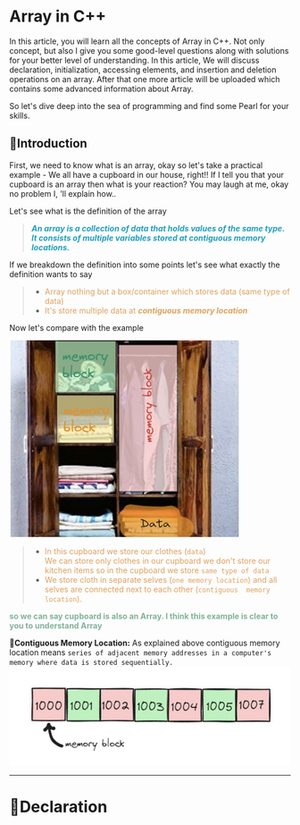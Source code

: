 # Array in C++

In this article, you will learn all the concepts of Array in C++.
Not only concept, but also I give you some good-level questions along with solutions for your better level of understanding.
In this article, We will discuss declaration, initialization, accessing elements, and insertion and deletion operations on an array. After that one more article will be uploaded which contains some advanced information about Array.

So let's dive deep into the sea of programming and find some Pearl for your skills.

## 📒Introduction

First, we need to know what is an array, okay so let's take a practical example - 
We all have a cupboard in our house, right!!
If I tell you that your cupboard is an array then what is your reaction? You may laugh at me, okay no problem I, 'll explain how..

Let's see what is the definition of the array


> <b> <em> <span style="color:#219ebc;"> An array is a collection of data that holds values of the same type. It consists of multiple variables stored at contiguous memory locations. </span> </em> </b>



If we breakdown the definition into some points let's see what exactly the definition wants to say


> - <span style="color:#dda15e"> Array nothing but a box/container which stores data  (same type of data) 
> - <span style="color:#dda15e"> It's store multiple data at <b><em>contiguous memory location</b></em> </span>

Now let's compare with the example 
<br>

![Array-example-1](./assets/example1.jpg)

> - <span style="color:#dda15e"> In this cupboard we store our clothes (`data`) <br> We can store only clothes in our cupboard we don't store our kitchen items so in the cupboard we store `same type of data`
>- <span style="color:#dda15e"> We store cloth in separate selves (`one memory location`) and all selves are connected next to each other (`contiguous  memory location`).

<b><span style="color:#81b29a;">so we can say cupboard is also an Array. I think this example is clear to you to understand Array</span></b>

🌟**Contiguous Memory Location:**  As explained above contiguous memory location means `series of adjacent memory addresses in a computer's memory where data is stored sequentially.`
<br>
![Array-example-2](./assets/example2.jpg)

****
# 📒Declaration

